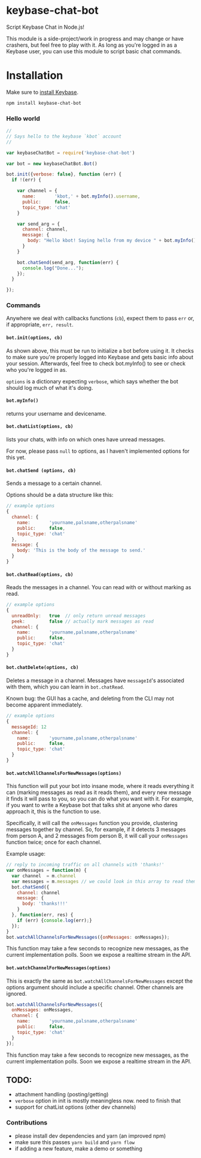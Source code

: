 # keybase-chat-bot

Script Keybase Chat in Node.js!

This module is a side-project/work in progress and may change or have crashers, but feel free to play with it. As long as you're logged in as a Keybase user, you can use this module to script basic chat commands.

# Installation

Make sure to [install Keybase](https://keybase.io/download).

```bash
npm install keybase-chat-bot
```

### Hello world

```javascript
//
// Says hello to the keybase `kbot` account
//

var keybaseChatBot = require('keybase-chat-bot')

var bot = new keybaseChatBot.Bot()

bot.init({verbose: false}, function (err) {
  if !(err) {

    var channel = {
      name:       'kbot,' + bot.myInfo().username,
      public:     false,
      topic_type: 'chat'
    }

    var send_arg = {
      channel: channel,
      message: {
        body: "Hello kbot! Saying hello from my device " + bot.myInfo().devicename
      }
    }

    bot.chatSend(send_arg, function(err) {
      console.log("Done...");
    });
  }

});
```

### Commands

Anywhere we deal with callbacks functions (`cb`), expect them to pass `err` or, if appropriate, `err, result`.

#### `bot.init(options, cb)`

As shown above, this must be run to initialize a bot before using it. It checks to make sure you're properly logged into Keybase and gets basic info about your session. Afterwards, feel free to check bot.myInfo() to see or check who you're logged in as.

`options` is a dictionary expecting `verbose`, which says whether the bot should log much of what it's doing.

#### `bot.myInfo()`

returns your username and devicename.

#### `bot.chatList(options, cb)`

lists your chats, with info on which ones have unread messages.

For now, please pass `null` to options, as I haven't implemented options for this yet.

#### `bot.chatSend (options, cb)`

Sends a message to a certain channel.

Options should be a data structure like this:

```javascript
// example options
{
  channel: {
    name:       'yourname,palsname,otherpalsname'
    public:     false,
    topic_type: 'chat'
  },
  message: {
    body: 'This is the body of the message to send.'
  }
}
```

#### `bot.chatRead(options, cb)`

Reads the messages in a channel. You can read with or without marking as read.

```javascript
// example options
{
  unreadOnly:   true  // only return unread messages
  peek:         false // actually mark messages as read
  channel: {
    name:       'yourname,palsname,otherpalsname'
    public:     false,
    topic_type: 'chat'
  }
}
```

#### `bot.chatDelete(options, cb)`

Deletes a message in a channel. Messages have `messageId`'s associated with them, which you can learn in `bot.chatRead`.

Known bug: the GUI has a cache, and deleting from the CLI may not become apparent immediately.

```javascript
// example options
{
  messageId: 12
  channel: {
    name:       'yourname,palsname,otherpalsname'
    public:     false,
    topic_type: 'chat'
  }
}
```

#### `bot.watchAllChannelsForNewMessages(options)`

This function will put your bot into insane mode, where it reads everything it can (marking messages as read as it reads them), and every new message it finds it will pass to you, so you can do what you want with it. For example, if you want to write a Keybase bot that talks shit at anyone who dares approach it, this is the function to use.

Specifically, it will call the `onMessages` function you provide, clustering messages together by channel. So, for example, if it detects 3 messages from person A, and 2 messages from person B, it will call your `onMessages` function twice; once for each channel.

Example usage:

```javascript
// reply to incoming traffic on all channels with 'thanks!'
var onMessages = function(m) {
  var channel  = m.channel
  var messages = m.messages // we could look in this array to read them and write custom replies
  bot.chatSend({
    channel: channel
    message: {
      body: 'thanks!!!'
    }
  }, function(err, res) {
    if (err) {console.log(err);}
  });
}
bot.watchAllChannelsForNewMessages({onMessages: onMessages});
```

This function may take a few seconds to recognize new messages, as the current implementation polls. Soon we expose a realtime stream in the API.

#### `bot.watchChannelForNewMessages(options)`

This is exactly the same as `bot.watchAllChannelsForNewMessages` except the options argument should include a specific channel. Other channels are ignored.

```javascript
bot.watchAllChannelsForNewMessages({
  onMessages: onMessages,
  channel: {
    name:       'yourname,palsname,otherpalsname'
    public:     false,
    topic_type: 'chat'
  }
});
```

This function may take a few seconds to recognize new messages, as the current implementation polls. Soon we expose a realtime stream in the API.


## TODO:
  - attachment handling (posting/getting)
  - `verbose` option in init is mostly meaningless now. need to finish that
  - support for chatList options (other dev channels)

### Contributions

- please install dev dependencies and yarn (an improved npm)
- make sure this passes `yarn build` and `yarn flow`
- if adding a new feature, make a demo or something

